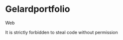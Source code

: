 # Gelardportfolio
Web
<!---Disclamier--!>
It is strictly forbidden to steal code without permission
